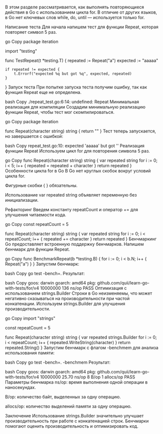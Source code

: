 В этом разделе рассматривается, как выполнять повторяющиеся действия в Go с использованием цикла for. В отличие от других языков, в Go нет ключевых слов while, do, until — используется только for.

Написание теста
Для начала напишем тест для функции Repeat, которая повторяет символ 5 раз.

go
Copy
package iteration

import "testing"

func TestRepeat(t *testing.T) {
    repeated := Repeat("a")
    expected := "aaaaa"

    if repeated != expected {
        t.Errorf("expected %q but got %q", expected, repeated)
    }
}
Запуск теста
При попытке запуска теста получим ошибку, так как функция Repeat еще не определена.

bash
Copy
./repeat_test.go:6:14: undefined: Repeat
Минимальная реализация для компиляции
Создадим минимальную реализацию функции Repeat, чтобы тест мог скомпилироваться.

go
Copy
package iteration

func Repeat(character string) string {
    return ""
}
Тест теперь запускается, но завершается с ошибкой:

bash
Copy
repeat_test.go:10: expected 'aaaaa' but got ''
Реализация функции Repeat
Используем цикл for для повторения символа 5 раз.

go
Copy
func Repeat(character string) string {
    var repeated string
    for i := 0; i < 5; i++ {
        repeated = repeated + character
    }
    return repeated
}
Особенности цикла for в Go
В Go нет круглых скобок вокруг условий цикла for.

Фигурные скобки { } обязательны.

Использование var repeated string объявляет переменную без инициализации.

Рефакторинг
Введем константу repeatCount и оператор += для улучшения читаемости кода.

go
Copy
const repeatCount = 5

func Repeat(character string) string {
    var repeated string
    for i := 0; i < repeatCount; i++ {
        repeated += character
    }
    return repeated
}
Бенчмаркинг
Go предоставляет встроенную поддержку бенчмарков. Напишем бенчмарк для функции Repeat.

go
Copy
func BenchmarkRepeat(b *testing.B) {
    for i := 0; i < b.N; i++ {
        Repeat("a")
    }
}
Запустим бенчмарк:

bash
Copy
go test -bench=.
Результат:

bash
Copy
goos: darwin
goarch: amd64
pkg: github.com/quii/learn-go-with-tests/for/v4
10000000           136 ns/op
PASS
Оптимизация с использованием strings.Builder
Строки в Go неизменяемы, что может негативно сказываться на производительности при частой конкатенации. Используем strings.Builder для улучшения производительности.

go
Copy
import "strings"

const repeatCount = 5

func Repeat(character string) string {
    var repeated strings.Builder
    for i := 0; i < repeatCount; i++ {
        repeated.WriteString(character)
    }
    return repeated.String()
}
Запустим бенчмарк с флагом -benchmem для анализа использования памяти:

bash
Copy
go test -bench=. -benchmem
Результат:

bash
Copy
goos: darwin
goarch: amd64
pkg: github.com/quii/learn-go-with-tests/for/v4
10000000           25.70 ns/op           8 B/op           1 allocs/op
PASS
Параметры бенчмарка
ns/op: время выполнения одной операции в наносекундах.

B/op: количество байт, выделенных за одну операцию.

allocs/op: количество выделений памяти за одну операцию.

Заключение
Использование strings.Builder значительно улучшает производительность при работе с конкатенацией строк. Бенчмарки помогают оценить производительность и оптимизировать код.